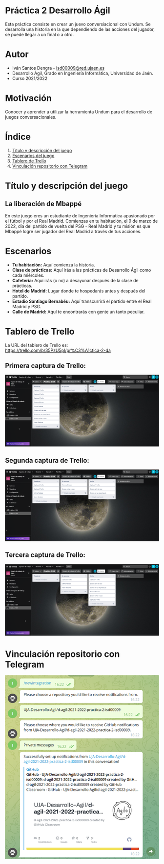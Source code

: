# Práctica 2 Desarrollo Ágil
Esta práctica consiste en crear un juevo conversiacional con Undum. Se desarrolla una historia en la que dependiendo de las acciones del jugador, se puede llegar a un final o a otro.

# Autor
* Iván Santos Dengra - isd00009@red.ujaen.es
* Desarrollo Ágil, Grado en Ingeniería Informática, Universidad de Jaén.
* Curso 2021/2022

# Motivación

Conocer y aprender a utilizar la herramienta Undum para el desarrollo de juegos conversacionales.

# Índice

 1. [Título y descripción del juego](#i1)
 2. [Escenarios del juego](#i2)
 3. [Tablero de Trello](#i3)
 4. [Vinculación repositorio con Telegram](#i4)


# Título y descripción del juego<a name="i1"></a> 

##  La liberación de Mbappé
En este juego eres un estudiante de Ingeniería Informática apasionado por el fútbol y por el Real Madrid. Comienzas en tu habitación, el 9 de marzo de 2022, día del partido de vuelta del PSG - Real Madrid y tu misión es que Mbappé logre ser jugador del Real Madrid a través de tus acciones.

# Escenarios<a name="i2"></a> 

 - **Tu habitación:** Aquí comienza la historia. 
 - **Clase de prácticas:** Aquí irás a las prácticas de Desarrollo Ágil como cada miércoles.
 - **Cafetería:** Aquí irás (o no) a desayunar después de la clase de prácticas.
 - **Hotel de Madrid:** Lugar donde te hospedarás antes y después del partido.
 - **Estadio Santiago Bernabéu:** Aquí transcurrirá el partido entre el Real Madrid y PSG.
 - **Calle de Madrid:** Aquí te encontrarás con gente un tanto peculiar.

# Tablero de Trello<a name="i3"></a> 

La URL del tablero de Trello es: https://trello.com/b/35PzU5pI/pr%C3%A1ctica-2-da

## Primera captura de Trello:
 <img src="https://github.com/UJA-Desarrollo-Agil/d-agil-2021-2022-practica-2-isd00009/blob/master/games/media/img/Captura%201.png" style="max-width: 100%;">
 
## Segunda captura de Trello:
<img src="https://github.com/UJA-Desarrollo-Agil/d-agil-2021-2022-practica-2-isd00009/blob/master/games/media/img/Captura%202.png" style="max-width: 100%;">

## Tercera captura de Trello:
 <img src="https://github.com/UJA-Desarrollo-Agil/d-agil-2021-2022-practica-2-isd00009/blob/master/games/media/img/Captura%203.png" alt="cap1" style="max-width: 100%;">
 
# Vinculación repositorio con Telegram<a name="i4"></a> 
 <img src="https://github.com/UJA-Desarrollo-Agil/d-agil-2021-2022-practica-2-isd00009/blob/master/games/media/img/Captura%20Telegram.png" alt="cap1" style="max-width: 100%;">
